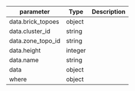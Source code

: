 | parameter | Type | Description |
| ----------- | ----------- |----------- |
| data.brick_topoes  |  object  |    |
| data.cluster_id  |  string  |    |
| data.zone_topo_id  |  string  |    |
| data.height  |  integer  |    |
| data.name  |  string  |    |
| data  |  object  |    |
| where  |  object  |    |